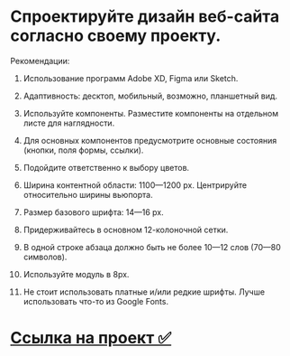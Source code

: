 # Спроектируйте дизайн веб-сайта согласно своему проекту.

Рекомендации:

1. Использование программ Adobe XD, Figma или Sketch.

2. Адаптивность: десктоп, мобильный, возможно, планшетный вид.

3. Используйте компоненты. Разместите компоненты на отдельном листе для наглядности.

4. Для основных компонентов предусмотрите основные состояния (кнопки, поля формы, ссылки).

5. Подойдите ответственно к выбору цветов.

6. Ширина контентной области: 1100—1200 px. Центрируйте относительно ширины вьюпорта.

7. Размер базового шрифта: 14—16 px.

8. Придерживайтесь в основном 12-колоночной сетки.

9. В одной строке абзаца должно быть не более 10—12 слов (70—80 символов).

10. Используйте модуль в 8px.

11. Не стоит использовать платные и/или редкие шрифты. Лучше использовать что-то из Google Fonts.

# **[Ссылка на проект ✅](https://www.figma.com/file/ddhgzRdBNvanJwKlgpHtnc/Cars?type=design&node-id=0%3A1&t=49D8hArWWKwBsxpC-1)**
